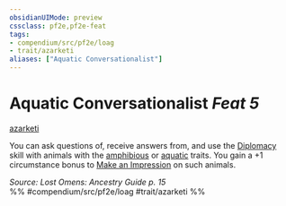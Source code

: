 ```yaml
---
obsidianUIMode: preview
cssclass: pf2e,pf2e-feat
tags:
- compendium/src/pf2e/loag
- trait/azarketi
aliases: ["Aquatic Conversationalist"]
---
```

# Aquatic Conversationalist  *Feat 5*  
[azarketi](azarketi-loag.md "Azarketi Ancestry & Heritage Trait")  


You can ask questions of, receive answers from, and use the [Diplomacy](skills.md#Diplomacy) skill with animals with the [amphibious](amphibious-b1.md "Amphibious Creature Trait") or [aquatic](aquatic-b1.md "Aquatic Creature Trait") traits. You gain a +1 circumstance bonus to [Make an Impression](make-an-impression.md) on such animals.

*Source: Lost Omens: Ancestry Guide p. 15*  
%% #compendium/src/pf2e/loag #trait/azarketi %%